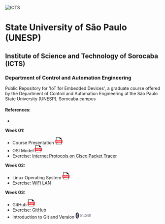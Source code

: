 ![ICTS](./images/unesp_sorocaba.jpg)
# State University of São Paulo (UNESP)
## Institute of Science and Technology of Sorocaba (ICTS)
### Department of Control and Automation Engineering
Public Repository for 'IoT for Embedded Devices', a graduate course offered by the Department of Control and Automation Engineering at the São Paulo State University (UNESP), Sorocaba campus

#### References:
*

**Week 01:** 
* Course Presentation <a href="lessons/week_01/week_01_Course_Presentation_IoT_Dhiego.pdf"> <img src="images/pdf_logo1.png" alt="PDF" width="23" height="23" /> </a>
* OSI Model <a href="lessons/week_01/week_01_OSI_Model_IoT_Dhiego.pdf"> <img src="images/pdf_logo1.png" alt="PDF" width="23" height="23" /> </a>
* Exercise: [Internet Protocols on Cisco Packet Tracer](lessons/week_01/sources/) 

**Week 02:** 
* Linux Operating System <a href="lessons/week_02/week_02_Linux_Operating_System_IoT_Dhiego.pdf"> <img src="images/pdf_logo1.png" alt="PDF" width="23" height="23" /> </a>
* Exercise: [WiFi LAN](lessons/week_02/sources) 

**Week 03:** 
* GitHub <a href="lessons/week_03/week_3_GitHub_IoT_Dhiego.pdf"> <img src="images/pdf_logo1.png" alt="PDF" width="23" height="23" /> </a>
* Exercise: [GitHub](lessons/week_03/sources) 
* Introduction to Git and Version <a href="https://www.dataquest.io/course/git-and-vcs/"> <img src="images/DQ-Logo.png" alt="PDF" width="50" height="20" /> </a>


